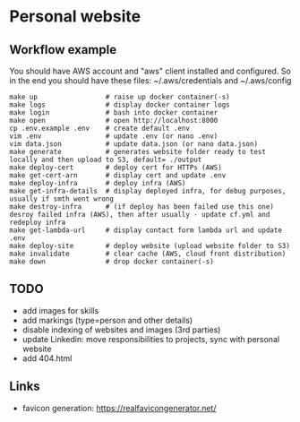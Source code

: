 # Personal website

## Workflow example

You should have AWS account and "aws" client installed and configured.
So in the end you should have these files: ~/.aws/credentials and ~/.aws/config

```
make up                 # raise up docker container(-s)
make logs               # display docker container logs
make login              # bash into docker container
make open               # open http://localhost:8000
cp .env.example .env    # create default .env
vim .env                # update .env (or nano .env)
vim data.json           # update data.json (or nano data.json)
make generate           # generates website folder ready to test locally and then upload to S3, default= ./output
make deploy-cert        # deploy cert for HTTPs (AWS)
make get-cert-arn       # display cert and update .env
make deploy-infra       # deploy infra (AWS)
make get-infra-details  # display deployed infra, for debug purposes, usually if smth went wrong
make destroy-infra      # (if deploy has been failed use this one) desroy failed infra (AWS), then after usually - update cf.yml and redeploy infra
make get-lambda-url     # display contact form lambda url and update .env
make deploy-site        # deploy website (upload website folder to S3)
make invalidate         # clear cache (AWS, cloud front distribution)
make down               # drop docker container(-s)

```

## TODO

- add images for skills
- add markings (type=person and other details)
- disable indexing of websites and images (3rd parties)
- update Linkedin: move responsibilities to projects, sync with personal website
- add 404.html

## Links

- favicon generation: https://realfavicongenerator.net/